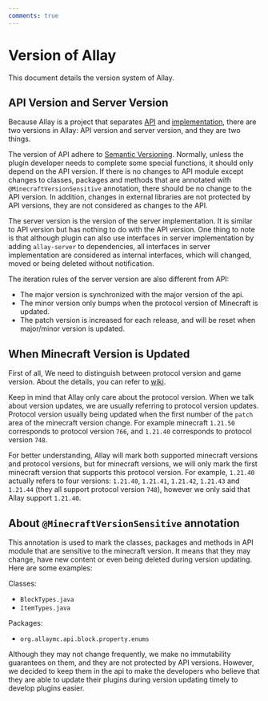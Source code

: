 ```yaml
---
comments: true
---
```


# Version of Allay

This document details the version system of Allay.

## API Version and Server Version

Because Allay is a project that separates [API](https://github.com/AllayMC/Allay/tree/master/api)
and [implementation](https://github.com/AllayMC/Allay/tree/master/server),
there are two versions in Allay: API version and server version, and they are
two things.

The version of API adhere to [Semantic Versioning](https://semver.org/spec/v2.0.0.html). Normally,
unless the plugin developer needs to complete some special functions, it should only depend on the
API version. If there is no changes to API module except changes to classes, packages and methods
that are annotated with `@MinecraftVersionSensitive` annotation, there should be no change to the
API version. In addition, changes in external libraries are not protected by API versions, they are
not considered as changes to the API.

The server version is the version of the server implementation. It is similar
to API version but has nothing to do with the API version. One thing to note
is that although plugin can also use interfaces in server implementation by adding
`allay-server` to dependencies, all interfaces in server implementation are considered
as internal interfaces, which will changed, moved or being deleted without notification.

The iteration rules of the server version are also different from API:

- The major version is synchronized with the major version of the api.
- The minor version only bumps when the protocol version of Minecraft is updated.
- The patch version is increased for each release, and will be reset when major/minor version is updated.

## When Minecraft Version is Updated

First of all, We need to distinguish between protocol version and game version.
About the details, you can refer to [wiki](https://minecraft.wiki/w/Protocol_version).

Keep in mind that Allay only care about the protocol version. When we talk about version updates,
we are usually referring to protocol version updates. Protocol version usually being updated
when the first number of the `patch` area of the minecraft version change. For example minecraft `1.21.50`
corresponds to protocol version `766`, and `1.21.40` corresponds to protocol version `748`.

For better understanding, Allay will mark both supported minecraft versions and protocol versions,
but for minecraft versions, we will only mark the first minecraft version that supports this
protocol version. For example, `1.21.40` actually refers to four versions:
`1.21.40`, `1.21.41`, `1.21.42`, `1.21.43` and `1.21.44` (they all support protocol version `748`),
however we only said that Allay support `1.21.40`.

## About `@MinecraftVersionSensitive` annotation

This annotation is used to mark the classes, packages and methods in API module that are
sensitive to the minecraft version. It means that they may change, have new content or
even being deleted during version updating. Here are some examples:

Classes:

- `BlockTypes.java`
- `ItemTypes.java`

Packages:

- `org.allaymc.api.block.property.enums`

Although they may not change frequently, we make no immutability guarantees on them,
and they are not protected by API versions. However, we decided to keep them in the
api to make the developers who believe that they are able to update their plugins during
version updating timely to develop plugins easier.
